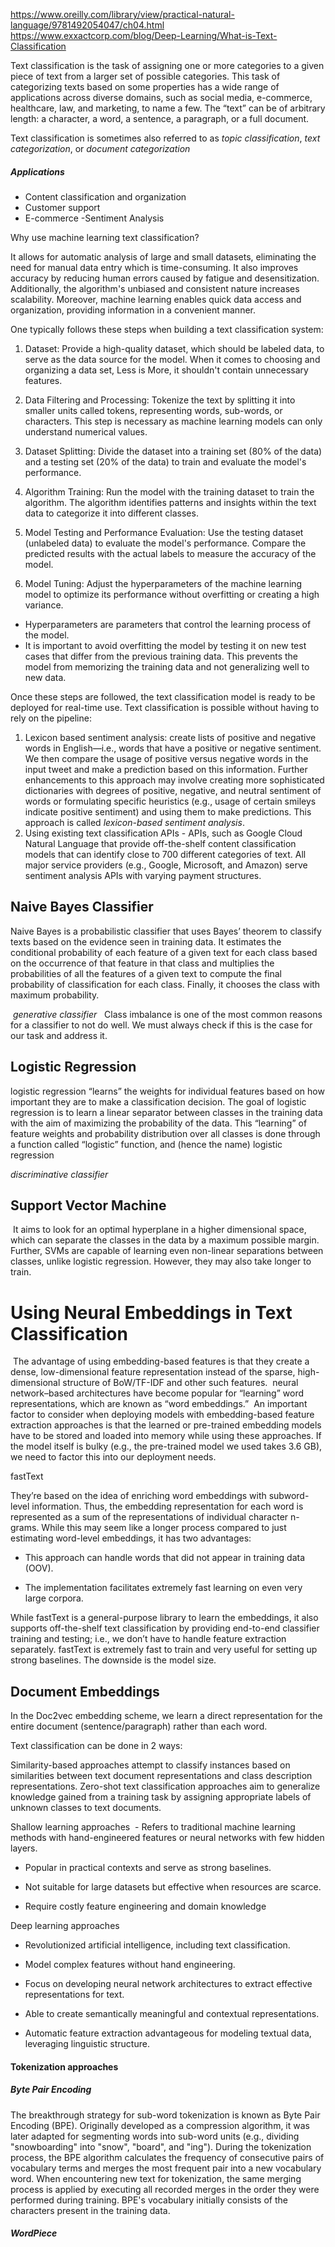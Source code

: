 
https://www.oreilly.com/library/view/practical-natural-language/9781492054047/ch04.html
https://www.exxactcorp.com/blog/Deep-Learning/What-is-Text-Classification

Text classification is the task of assigning one or more categories to a given piece of text from a larger set of possible categories. This task of categorizing texts based on some properties has a wide range of applications across diverse domains, such as social media, e-commerce, healthcare, law, and marketing, to name a few.
The “text” can be of arbitrary length: a character, a word, a sentence, a paragraph, or a full document.

Text classification is sometimes also referred to as _topic classification_, _text categorization_, or _document categorization_

##### Applications
- Content classification and organization
- Customer support
- E-commerce -Sentiment Analysis

Why use machine learning text classification?

It allows for automatic analysis of large and small datasets, eliminating the need for manual data entry which is time-consuming. It also improves accuracy by reducing human errors caused by fatigue and desensitization. Additionally, the algorithm's unbiased and consistent nature increases scalability. Moreover, machine learning enables quick data access and organization, providing information in a convenient manner.

One typically follows these steps when building a text classification system:

1. Dataset: Provide a high-quality dataset, which should be labeled data, to serve as the data source for the model. When it comes to choosing and organizing a data set, Less is More, it shouldn't contain unnecessary features.
    
2. Data Filtering and Processing: Tokenize the text by splitting it into smaller units called tokens, representing words, sub-words, or characters. This step is necessary as machine learning models can only understand numerical values.
    
3. Dataset Splitting: Divide the dataset into a training set (80% of the data) and a testing set (20% of the data) to train and evaluate the model's performance.
    
4. Algorithm Training: Run the model with the training dataset to train the algorithm. The algorithm identifies patterns and insights within the text data to categorize it into different classes.
    
5. Model Testing and Performance Evaluation: Use the testing dataset (unlabeled data) to evaluate the model's performance. Compare the predicted results with the actual labels to measure the accuracy of the model.
    
6. Model Tuning: Adjust the hyperparameters of the machine learning model to optimize its performance without overfitting or creating a high variance.
    

- Hyperparameters are parameters that control the learning process of the model.
- It is important to avoid overfitting the model by testing it on new test cases that differ from the previous training data. This prevents the model from memorizing the training data and not generalizing well to new data.

Once these steps are followed, the text classification model is ready to be deployed for real-time use.
Text classification is possible without having to rely on the pipeline:

1. Lexicon based sentiment analysis: create lists of positive and negative words in English—i.e., words that have a positive or negative sentiment. We then compare the usage of positive versus negative words in the input tweet and make a prediction based on this information. Further enhancements to this approach may involve creating more sophisticated dictionaries with degrees of positive, negative, and neutral sentiment of words or formulating specific heuristics (e.g., usage of certain smileys indicate positive sentiment) and using them to make predictions. This approach is called _lexicon-based sentiment analysis_.
2. Using existing text classification APIs - APIs, such as Google Cloud Natural Language that provide off-the-shelf content classification models that can identify close to 700 different categories of text. All major service providers (e.g., Google, Microsoft, and Amazon) serve sentiment analysis APIs with varying payment structures.

## Naive Bayes Classifier
Naive Bayes is a probabilistic classifier that uses Bayes’ theorem to classify texts based on the evidence seen in training data. It estimates the conditional probability of each feature of a given text for each class based on the occurrence of that feature in that class and multiplies the probabilities of all the features of a given text to compute the final probability of classification for each class. Finally, it chooses the class with maximum probability.

 _generative classifier_
 
Class imbalance is one of the most common reasons for a classifier to not do well. We must always check if this is the case for our task and address it.

## Logistic Regression

logistic regression “learns” the weights for individual features based on how important they are to make a classification decision. The goal of logistic regression is to learn a linear separator between classes in the training data with the aim of maximizing the probability of the data. This “learning” of feature weights and probability distribution over all classes is done through a function called “logistic” function, and (hence the name) logistic regression

_discriminative classifier_

## Support Vector Machine

 It aims to look for an optimal hyperplane in a higher dimensional space, which can separate the classes in the data by a maximum possible margin. Further, SVMs are capable of learning even non-linear separations between classes, unlike logistic regression. However, they may also take longer to train.

# Using Neural Embeddings in Text Classification

 The advantage of using embedding-based features is that they create a dense, low-dimensional feature representation instead of the sparse, high-dimensional structure of BoW/TF-IDF and other such features.
 neural network–based architectures have become popular for “learning” word representations, which are known as “word embeddings.”
 An important factor to consider when deploying models with embedding-based feature extraction approaches is that the learned or pre-trained embedding models have to be stored and loaded into memory while using these approaches. If the model itself is bulky (e.g., the pre-trained model we used takes 3.6 GB), we need to factor this into our deployment needs.

fastText

They’re based on the idea of enriching word embeddings with subword-level information. Thus, the embedding representation for each word is represented as a sum of the representations of individual character n-grams. While this may seem like a longer process compared to just estimating word-level embeddings, it has two advantages:

- This approach can handle words that did not appear in training data (OOV).
    
- The implementation facilitates extremely fast learning on even very large corpora.

While fastText is a general-purpose library to learn the embeddings, it also supports off-the-shelf text classification by providing end-to-end classifier training and testing; i.e., we don’t have to handle feature extraction separately.
fastText is extremely fast to train and very useful for setting up strong baselines. The downside is the model size.

## Document Embeddings
In the Doc2vec embedding scheme, we learn a direct representation for the entire document (sentence/paragraph) rather than each word.

Text classification can be done in 2 ways:

Similarity-based approaches attempt to classify instances based on similarities between text document representations and class description representations. Zero-shot text classification approaches aim to generalize knowledge gained from a training task by assigning appropriate labels of unknown classes to text documents.

Shallow learning approaches
 - Refers to traditional machine learning methods with hand-engineered features or neural networks with few hidden layers.    

- Popular in practical contexts and serve as strong baselines.
    
- Not suitable for large datasets but effective when resources are scarce.
    
- Require costly feature engineering and domain knowledge

Deep learning approaches

- Revolutionized artificial intelligence, including text classification.
    
- Model complex features without hand engineering.
    
- Focus on developing neural network architectures to extract effective representations for text.
    
- Able to create semantically meaningful and contextual representations.
    
- Automatic feature extraction advantageous for modeling textual data, leveraging linguistic structure.


#### Tokenization approaches

##### Byte Pair Encoding

The breakthrough strategy for sub-word tokenization is known as Byte Pair Encoding (BPE). Originally developed as a compression algorithm, it was later adapted for segmenting words into sub-word units (e.g., dividing "snowboarding" into "snow", "board", and "ing"). During the tokenization process, the BPE algorithm calculates the frequency of consecutive pairs of vocabulary terms and merges the most frequent pair into a new vocabulary word. When encountering new text for tokenization, the same merging process is applied by executing all recorded merges in the order they were performed during training. BPE's vocabulary initially consists of the characters present in the training data.

##### WordPiece
